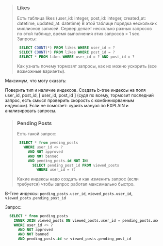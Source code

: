 >### Likes
>
>Есть таблица likes (user_id: integer, post_id: integer, created_at: datetime, updated_at: datetime)
>В этой таблице порядка нескольких миллионов записей.
>Сервер делает несколько разных запросов по этой таблице, время выполнения этих запросов > 1 sec.
>Запросы:
>```sql
>  SELECT COUNT(*) FROM likes WHERE user_id = ?
>  SELECT COUNT(*) FROM likes WHERE post_id = ?
>  SELECT * FROM likes WHERE user_id = ? AND post_id = ?
>```
>Как узнать почему тормозят запросы, как их можно ускорить (все возможные варианты).

Максимум, что могу сказать:

Поверить тип и наличие индексов. Создать b-tree индексы на поля user_id, post_id, [ user_id, post_id ] (судя по всему, тормозит последний запрос, есть смысл проверить скорость с комбиниорванным индексом).
Если не помогает: курить мануал по EXPLAIN и анализировать запросы.

>### Pending Posts
>Есть такой запрос:
>```sql
>  SELECT * from pending_posts 
>    WHERE user_id <> ?
>      AND NOT approved
>      AND NOT banned
>      AND pending_posts.id NOT IN(
>        SELECT pending_post_id FROM viewed_posts
>          WHERE user_id = ?)
>```
>Какие индексы надо создать и как изменить запрос (если требуется) чтобы запрос работал максимально быстро. 

B-Tree индексы: `pending_posts.user_id`, `viewed_posts.user_id`, `viewed_posts.pending_post_id`

Запрос:
```sql
  SELECT * from pending_posts 
    INNER JOIN viewed_posts ON viewed_posts.user_id = pending_posts.user_id
    WHERE user_id <> ?
      AND NOT approved
      AND NOT banned
      AND pending_posts.id <> viewed_posts.pending_post_id
```
